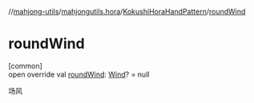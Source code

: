 //[mahjong-utils](../../../index.md)/[mahjongutils.hora](../index.md)/[KokushiHoraHandPattern](index.md)/[roundWind](round-wind.md)

# roundWind

[common]\
open override val [roundWind](round-wind.md): [Wind](../../mahjongutils.models/-wind/index.md)? = null

场风
